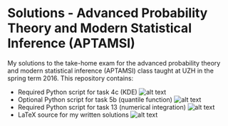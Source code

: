 # Solutions - Advanced Probability Theory and Modern Statistical Inference (APTAMSI)
My solutions to the take-home exam for the advanced probability theory and modern statistical inference (APTAMSI) class taught at UZH in the spring term 2016. This repository contains:
- Required Python script for task 4c (KDE) ![alt text](http://i.imgur.com/RBkRLBh.png "KDE")
- Optional Python script for task 5b (quantile function) ![alt text](http://i.imgur.com/NVt0SX0.png "Quantile Function")
- Required Python script for task 13 (numerical integration) ![alt text](http://i.imgur.com/MUKSRp1.png "Numerical Integration")
- LaTeX source for my written solutions ![alt text](http://i.imgur.com/Ysp3YBn.png "Document Preview (Page 1 of 47)")
